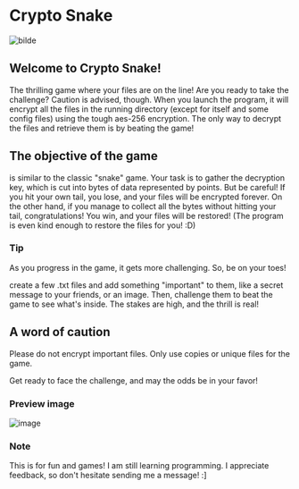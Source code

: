 # Crypto Snake

![bilde](https://github.com/SpaceyLad/crypto_snake/assets/87969837/f8b19fdc-8eb7-40e3-986e-11e1af5e0188)


## Welcome to Crypto Snake!
The thrilling game where your files are on the line! Are you ready to take the challenge? Caution is advised, though. When you launch the program, it will encrypt all the files in the running directory (except for itself and some config files) using the tough aes-256 encryption. The only way to decrypt the files and retrieve them is by beating the game!

## The objective of the game
is similar to the classic "snake" game. Your task is to gather the decryption key, which is cut into bytes of data represented by points. But be careful! If you hit your own tail, you lose, and your files will be encrypted forever. On the other hand, if you manage to collect all the bytes without hitting your tail, congratulations! You win, and your files will be restored! (The program is even kind enough to restore the files for you! :D)

### Tip
As you progress in the game, it gets more challenging. So, be on your toes!

create a few .txt files and add something "important" to them, like a secret message to your friends, or an image. Then, challenge them to beat the game to see what's inside. The stakes are high, and the thrill is real!

## A word of caution
Please do not encrypt important files. Only use copies or unique files for the game.

Get ready to face the challenge, and may the odds be in your favor!

### Preview image

![image](https://user-images.githubusercontent.com/87969837/224304291-d4771f7f-165d-46be-a5de-6cb7bf1101fc.png)

### Note
This is for fun and games! I am still learning programming. I appreciate feedback, so don't hesitate sending me a message! :]
